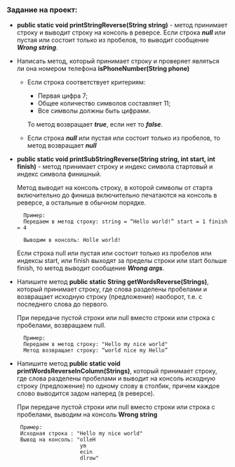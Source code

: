 ### Задание на проект:

* **public static void printStringReverse(String string)** - метод принимает строку и выводит строку на консоль в реверсе. Если строка **_null_** или пустая или состоит только из пробелов, то выводит сообщение _**Wrong string**_.


* Написать метод, который принимает строку и проверяет являться ли она номером телефона **isPhoneNumber(String phone)**
  - Если строка соответствует критериям:
    - Первая цифра 7;
    - Общее количество символов составляет 11;
    - Все символы должны быть цифрами.
  
    То метод возвращает **_true_**, если нет то **_false_**. 
  - Если строка _**null**_ или пустая или состоит только из пробелов, то метод возвращает **_null_**


* **public static void printSubStringReverse(String string, int start, int finish)** - метод принимает строку и индекс символа стартовый и индекс символа финишный. 
  
  Метод выводит на консоль строку, в которой символы от старта включительно до финиша включительно печатаются на консоль в реверсе, а остальные в обычном порядке.
  ```
    Пример: 
    Передаем в метод строку: string = “Hello world!” start = 1 finish = 4
    
    Выводим в консоль: Holle world!
  ```
  Если строка null или пустая или состоит только из пробелов или индексы start, или finish выходят за пределы строки или start больше finish, то метод выводит сообщение **_Wrong args_**.


* Напишите метод **public static String getWordsReverse(Strings)**, который принимает строку, где слова разделены пробелами и возвращает исходную строку (предложение) наоборот, т.е. с последнего слова до первого.
  
  При передаче пустой строки или null вместо строки или строка с пробелами, возвращаем null.
  
  ```
    Пример: 
    Передаем в метод строку: "Hello my nice world"
    Метод возвращает строку: “world nice my Hello”
  ```


* Напишите метод **public static void printWordsReverseInColumn(Strings)**, который принимает строку, где слова разделены пробелами и выводит на консоль исходную строку (предложение) по одному слову в столбик, причем каждое слово выводится задом наперед (в реверсе).

  При передаче пустой строки или null вместо строки или строка с пробелами, выводим на консоль **Wrong string**
   ```
    Пример: 
    Исходная строка : "Hello my nice world"
    Вывод на консоль: "olleH 
                       ym 
                       ecin 
                       dlrow"
  ```


